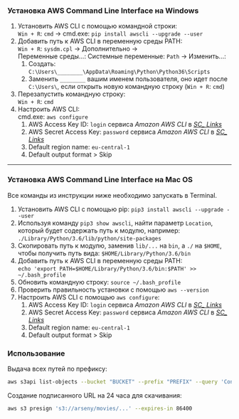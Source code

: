 ### Установка AWS Command Line Interface на Windows

1. Установить AWS CLI с помощью командной строки:  
 `Win + R`: `cmd` → cmd.exe: `pip install awscli --upgrade --user`
2. Добавить путь к AWS CLI в переменную среды PATH:  
`Win + R`: `sysdm.cpl` → Дополнительно → Переменные&nbsp;среды...:&nbsp;Системные&nbsp;переменные: `Path` → Изменить...:
    1. Создать: `C:\Users\________\AppData\Roaming\Python\Python36\Scripts`
    2. Заменить `________` вашим именем пользователя, оно идет после `C:\Users\`, если открыть новую командную строку (`Win + R`: `cmd`)
3. Перезапустить командную строку:  
`Win + R`: `cmd`
4. Настроить AWS CLI:  
cmd.exe: `aws configure`
    1. AWS Access Key ID: `login` сервиса *Amazon AWS CLI* в [*SC_ Links*](https://airtable.com/tblKcJTlBYbotdmxp/viwAvlWxjNVh18QNE)
    2. AWS Secret Access Key: `password` сервиса *Amazon AWS CLI* в [*SC_ Links*](https://airtable.com/tblKcJTlBYbotdmxp/viwAvlWxjNVh18QNE)
    3. Default region name: `eu-central-1`
    4. Default output format > Skip

***

### Установка AWS Command Line Interface на Mac OS

Все команды из инструкции ниже необходимо запускать в Terminal.

1. Установить AWS CLI с помощью pip: `pip3 install awscli --upgrade --user`
2. Используя команду `pip3 show awscli`, найти параметр `Location`, который будет содержать путь к модулю, например: `./Library/Python/3.6/lib/python/site-packages`
3. Скопировать путь к модулю, заменив `lib/...` на `bin`, а `./` на `$HOME`, чтобы получить путь вида: `$HOME/Library/Python/3.6/bin`
4. Добавить путь к AWS CLI в переменную среды PATH:  
`echo 'export PATH=$HOME/Library/Python/3.6/bin:$PATH' >> ~/.bash_profile`
5. Обновить командную строку: `source ~/.bash_profile`
6. Проверить правильность установки с помощью `aws --version`
7. Настроить AWS CLI с помощью `aws configure`:
    1. AWS Access Key ID: `login` сервиса *Amazon AWS CLI* в [*SC_ Links*](https://airtable.com/tblKcJTlBYbotdmxp/viwAvlWxjNVh18QNE)
    2. AWS Secret Access Key: `password` сервиса *Amazon AWS CLI* в [*SC_ Links*](https://airtable.com/tblKcJTlBYbotdmxp/viwAvlWxjNVh18QNE)
    3. Default region name: `eu-central-1`
    4. Default output format > Skip

### Использование

Выдача всех путей по префиксу:

``` bash
aws s3api list-objects --bucket "BUCKET" --prefix "PREFIX" --query 'Contents[].Key'
```

Создание подписанного URL на 24 часа для скачивания:

``` bash
aws s3 presign 's3://arseny/movies/...' --expires-in 86400
```
